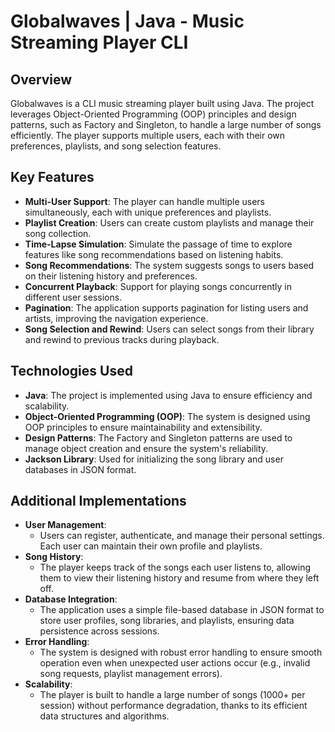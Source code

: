 # Globalwaves | Java - Music Streaming Player CLI

## Overview

Globalwaves is a CLI music streaming player built using Java. The project leverages Object-Oriented Programming (OOP) principles and design patterns, such as Factory and Singleton, to handle a large number of songs efficiently. The player supports multiple users, each with their own preferences, playlists, and song selection features.

## Key Features

- **Multi-User Support**: The player can handle multiple users simultaneously, each with unique preferences and playlists.
- **Playlist Creation**: Users can create custom playlists and manage their song collection.
- **Time-Lapse Simulation**: Simulate the passage of time to explore features like song recommendations based on listening habits.
- **Song Recommendations**: The system suggests songs to users based on their listening history and preferences.
- **Concurrent Playback**: Support for playing songs concurrently in different user sessions.
- **Pagination**: The application supports pagination for listing users and artists, improving the navigation experience.
- **Song Selection and Rewind**: Users can select songs from their library and rewind to previous tracks during playback.

## Technologies Used

- **Java**: The project is implemented using Java to ensure efficiency and scalability.
- **Object-Oriented Programming (OOP)**: The system is designed using OOP principles to ensure maintainability and extensibility.
- **Design Patterns**: The Factory and Singleton patterns are used to manage object creation and ensure the system's reliability.
- **Jackson Library**: Used for initializing the song library and user databases in JSON format.

## Additional Implementations

- **User Management**:
  - Users can register, authenticate, and manage their personal settings. Each user can maintain their own profile and playlists.
- **Song History**:
  - The player keeps track of the songs each user listens to, allowing them to view their listening history and resume from where they left off.
- **Database Integration**:
  - The application uses a simple file-based database in JSON format to store user profiles, song libraries, and playlists, ensuring data persistence across sessions.
- **Error Handling**:
  - The system is designed with robust error handling to ensure smooth operation even when unexpected user actions occur (e.g., invalid song requests, playlist management errors).
- **Scalability**:
  - The player is built to handle a large number of songs (1000+ per session) without performance degradation, thanks to its efficient data structures and algorithms.
